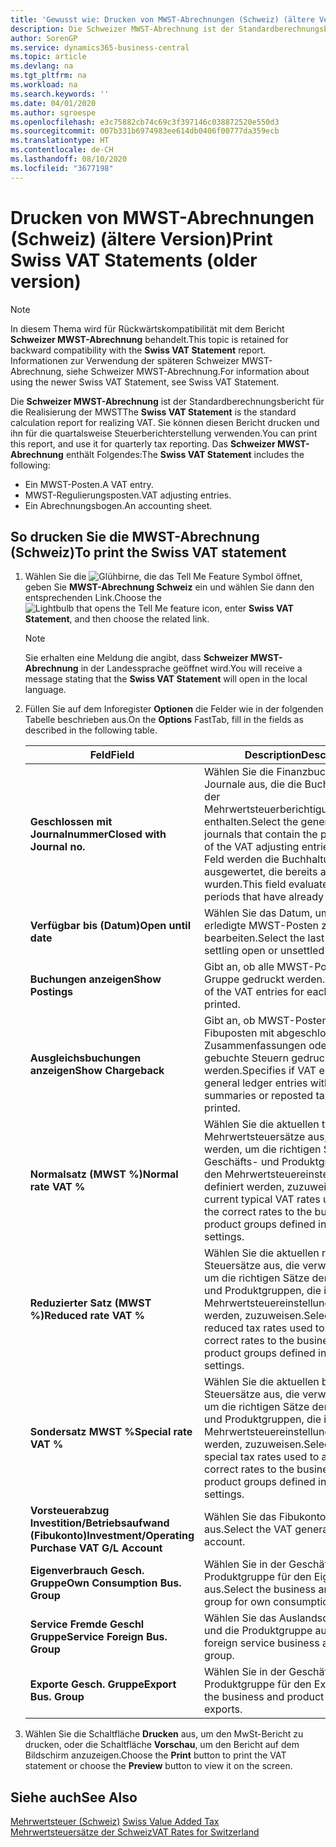```yaml
---
title: 'Gewusst wie: Drucken von MWST-Abrechnungen (Schweiz) (ältere Version)'
description: Die Schweizer MWST-Abrechnung ist der Standardberechnungsbericht für die Realisierung der MWST Sie können diesen Bericht drucken und ihn für die quartalsweise Steuerberichterstellung verwenden.
author: SorenGP
ms.service: dynamics365-business-central
ms.topic: article
ms.devlang: na
ms.tgt_pltfrm: na
ms.workload: na
ms.search.keywords: ''
ms.date: 04/01/2020
ms.author: sgroespe
ms.openlocfilehash: e3c75882cb74c69c3f397146c038872520e550d3
ms.sourcegitcommit: 007b331b6974983ee614db0406f00777da359ecb
ms.translationtype: HT
ms.contentlocale: de-CH
ms.lasthandoff: 08/10/2020
ms.locfileid: "3677198"
---
```

# <a name="print-swiss-vat-statements-older-version"></a><span data-ttu-id="71e2a-104">Drucken von MWST-Abrechnungen (Schweiz) (ältere Version)</span><span class="sxs-lookup"><span data-stu-id="71e2a-104">Print Swiss VAT Statements (older version)</span></span>

> [!NOTE]  
>  <span data-ttu-id="71e2a-105">In diesem Thema wird für Rückwärtskompatibilität mit dem Bericht **Schweizer MWST-Abrechnung** behandelt.</span><span class="sxs-lookup"><span data-stu-id="71e2a-105">This topic is retained for backward compatibility with the **Swiss VAT Statement** report.</span></span> <span data-ttu-id="71e2a-106">Informationen zur Verwendung der späteren Schweizer MWST-Abrechnung, siehe Schweizer MWST-Abrechnung.</span><span class="sxs-lookup"><span data-stu-id="71e2a-106">For information about using the newer Swiss VAT Statement, see Swiss VAT Statement.</span></span>  

<span data-ttu-id="71e2a-107">Die **Schweizer MWST-Abrechnung** ist der Standardberechnungsbericht für die Realisierung der MWST</span><span class="sxs-lookup"><span data-stu-id="71e2a-107">The **Swiss VAT Statement** is the standard calculation report for realizing VAT.</span></span> <span data-ttu-id="71e2a-108">Sie können diesen Bericht drucken und ihn für die quartalsweise Steuerberichterstellung verwenden.</span><span class="sxs-lookup"><span data-stu-id="71e2a-108">You can print this report, and use it for quarterly tax reporting.</span></span> <span data-ttu-id="71e2a-109">Das **Schweizer MWST-Abrechnung** enthält Folgendes:</span><span class="sxs-lookup"><span data-stu-id="71e2a-109">The **Swiss VAT Statement** includes the following:</span></span>  

- <span data-ttu-id="71e2a-110">Ein MWST-Posten.</span><span class="sxs-lookup"><span data-stu-id="71e2a-110">A VAT entry.</span></span>  
- <span data-ttu-id="71e2a-111">MWST-Regulierungsposten.</span><span class="sxs-lookup"><span data-stu-id="71e2a-111">VAT adjusting entries.</span></span>  
- <span data-ttu-id="71e2a-112">Ein Abrechnungsbogen.</span><span class="sxs-lookup"><span data-stu-id="71e2a-112">An accounting sheet.</span></span>  

## <a name="to-print-the-swiss-vat-statement"></a><span data-ttu-id="71e2a-113">So drucken Sie die MWST-Abrechnung (Schweiz)</span><span class="sxs-lookup"><span data-stu-id="71e2a-113">To print the Swiss VAT statement</span></span>  

1.  <span data-ttu-id="71e2a-114">Wählen Sie die ![Glühbirne, die das Tell Me Feature](../../media/ui-search/search_small.png "Tell me-Funktion") Symbol öffnet, geben Sie **MWST-Abrechnung Schweiz** ein und wählen Sie dann den entsprechenden Link.</span><span class="sxs-lookup"><span data-stu-id="71e2a-114">Choose the ![Lightbulb that opens the Tell Me feature](../../media/ui-search/search_small.png "Tell me what you want to do") icon, enter **Swiss VAT Statement**, and then choose the related link.</span></span>  

    > [!NOTE]  
    >  <span data-ttu-id="71e2a-115">Sie erhalten eine Meldung die angibt, dass **Schweizer MWST-Abrechnung** in der Landessprache geöffnet wird.</span><span class="sxs-lookup"><span data-stu-id="71e2a-115">You will receive a message stating that the **Swiss VAT Statement** will open in the local language.</span></span>  

2.  <span data-ttu-id="71e2a-116">Füllen Sie auf dem Inforegister **Optionen** die Felder wie in der folgenden Tabelle beschrieben aus.</span><span class="sxs-lookup"><span data-stu-id="71e2a-116">On the **Options** FastTab, fill in the fields as described in the following table.</span></span>  

    |<span data-ttu-id="71e2a-117">Feld</span><span class="sxs-lookup"><span data-stu-id="71e2a-117">Field</span></span>|<span data-ttu-id="71e2a-118">Description</span><span class="sxs-lookup"><span data-stu-id="71e2a-118">Description</span></span>|  
    |---------------------------------|---------------------------------------|  
    |<span data-ttu-id="71e2a-119">**Geschlossen mit Journalnummer**</span><span class="sxs-lookup"><span data-stu-id="71e2a-119">**Closed with Journal no.**</span></span>|<span data-ttu-id="71e2a-120">Wählen Sie die Finanzbuchhaltungserf.-Journale aus, die die Buchungsquelle der Mehrwertsteuerberichtigungsbuchungen enthalten.</span><span class="sxs-lookup"><span data-stu-id="71e2a-120">Select the general ledger journals that contain the posting source of the VAT adjusting entries.</span></span> <span data-ttu-id="71e2a-121">In diesem Feld werden die Buchhaltungsperioden ausgewertet, die bereits ausgeglichen wurden.</span><span class="sxs-lookup"><span data-stu-id="71e2a-121">This field evaluates accounting periods that have already been settled.</span></span>|  
    |<span data-ttu-id="71e2a-122">**Verfügbar bis (Datum)**</span><span class="sxs-lookup"><span data-stu-id="71e2a-122">**Open until date**</span></span>|<span data-ttu-id="71e2a-123">Wählen Sie das Datum, um offene oder erledigte MWST-Posten zu bearbeiten.</span><span class="sxs-lookup"><span data-stu-id="71e2a-123">Select the last date for settling open or unsettled VAT entries.</span></span>|  
    |<span data-ttu-id="71e2a-124">**Buchungen anzeigen**</span><span class="sxs-lookup"><span data-stu-id="71e2a-124">**Show Postings**</span></span>|<span data-ttu-id="71e2a-125">Gibt an, ob alle MWST-Posten für jede Gruppe gedruckt werden.</span><span class="sxs-lookup"><span data-stu-id="71e2a-125">Specifies if all of the VAT entries for each group will be printed.</span></span>|  
    |<span data-ttu-id="71e2a-126">**Ausgleichsbuchungen anzeigen**</span><span class="sxs-lookup"><span data-stu-id="71e2a-126">**Show Chargeback**</span></span>|<span data-ttu-id="71e2a-127">Gibt an, ob MWST-Posten und Fibuposten mit abgeschlossenen Zusammenfassungen oder erneut gebuchte Steuern gedruckt werden.</span><span class="sxs-lookup"><span data-stu-id="71e2a-127">Specifies if VAT entries and general ledger entries with closed summaries or reposted tax will be printed.</span></span>|  
    |<span data-ttu-id="71e2a-128">**Normalsatz (MWST %)**</span><span class="sxs-lookup"><span data-stu-id="71e2a-128">**Normal rate VAT %**</span></span>|<span data-ttu-id="71e2a-129">Wählen Sie die aktuellen typischen Mehrwertsteuersätze aus, die verwendet werden, um die richtigen Sätze den Geschäfts- und Produktgruppen, die in den Mehrwertsteuereinstellungen definiert werden, zuzuweisen.</span><span class="sxs-lookup"><span data-stu-id="71e2a-129">Select the current typical VAT rates used to assign the correct rates to the business and product groups defined in the VAT settings.</span></span>|  
    |<span data-ttu-id="71e2a-130">**Reduzierter Satz (MWST %)**</span><span class="sxs-lookup"><span data-stu-id="71e2a-130">**Reduced rate VAT %**</span></span>|<span data-ttu-id="71e2a-131">Wählen Sie die aktuellen reduzierten Steuersätze aus, die verwendet werden, um die richtigen Sätze den Geschäfts- und Produktgruppen, die in den Mehrwertsteuereinstellungen definiert werden, zuzuweisen.</span><span class="sxs-lookup"><span data-stu-id="71e2a-131">Select the current reduced tax rates used to assign the correct rates to the business and product groups defined in the VAT settings.</span></span>|  
    |<span data-ttu-id="71e2a-132">**Sondersatz MWST %**</span><span class="sxs-lookup"><span data-stu-id="71e2a-132">**Special rate VAT %**</span></span>|<span data-ttu-id="71e2a-133">Wählen Sie die aktuellen besonderen Steuersätze aus, die verwendet werden, um die richtigen Sätze den Geschäfts- und Produktgruppen, die in den Mehrwertsteuereinstellungen definiert werden, zuzuweisen.</span><span class="sxs-lookup"><span data-stu-id="71e2a-133">Select the current special tax rates used to assign the correct rates to the business and product groups defined in the VAT settings.</span></span>|  
    |<span data-ttu-id="71e2a-134">**Vorsteuerabzug Investition/Betriebsaufwand (Fibukonto)**</span><span class="sxs-lookup"><span data-stu-id="71e2a-134">**Investment/Operating Purchase VAT G/L Account**</span></span>|<span data-ttu-id="71e2a-135">Wählen Sie das Fibukonto für die MWST aus.</span><span class="sxs-lookup"><span data-stu-id="71e2a-135">Select the VAT general ledger account.</span></span>|  
    |<span data-ttu-id="71e2a-136">**Eigenverbrauch Gesch. Gruppe**</span><span class="sxs-lookup"><span data-stu-id="71e2a-136">**Own Consumption Bus. Group**</span></span>|<span data-ttu-id="71e2a-137">Wählen Sie in der Geschäfts- und Produktgruppe für den Eigenverbrauch aus.</span><span class="sxs-lookup"><span data-stu-id="71e2a-137">Select the business and product group for own consumptions.</span></span>|  
    |<span data-ttu-id="71e2a-138">**Service Fremde Geschl Gruppe**</span><span class="sxs-lookup"><span data-stu-id="71e2a-138">**Service Foreign Bus. Group**</span></span>|<span data-ttu-id="71e2a-139">Wählen Sie das Auslandsdienstgeschäft und die Produktgruppe aus.</span><span class="sxs-lookup"><span data-stu-id="71e2a-139">Select the foreign service business and product group.</span></span>|  
    |<span data-ttu-id="71e2a-140">**Exporte Gesch. Gruppe**</span><span class="sxs-lookup"><span data-stu-id="71e2a-140">**Export Bus. Group**</span></span>|<span data-ttu-id="71e2a-141">Wählen Sie in der Geschäfts- und Produktgruppe für den Export aus.</span><span class="sxs-lookup"><span data-stu-id="71e2a-141">Select the business and product group for exports.</span></span>|  

3.  <span data-ttu-id="71e2a-142">Wählen Sie die Schaltfläche **Drucken** aus, um den MwSt-Bericht zu drucken, oder die Schaltfläche **Vorschau**, um den Bericht auf dem Bildschirm anzuzeigen.</span><span class="sxs-lookup"><span data-stu-id="71e2a-142">Choose the **Print** button to print the VAT statement or choose the **Preview** button to view it on the screen.</span></span>  

## <a name="see-also"></a><span data-ttu-id="71e2a-143">Siehe auch</span><span class="sxs-lookup"><span data-stu-id="71e2a-143">See Also</span></span>  
 <span data-ttu-id="71e2a-144">[Mehrwertsteuer (Schweiz)](swiss-value-added-tax.md) </span><span class="sxs-lookup"><span data-stu-id="71e2a-144">[Swiss Value Added Tax](swiss-value-added-tax.md) </span></span>  
 [<span data-ttu-id="71e2a-145">Mehrwertsteuersätze der Schweiz</span><span class="sxs-lookup"><span data-stu-id="71e2a-145">VAT Rates for Switzerland</span></span>](vat-rates-for-switzerland.md)
